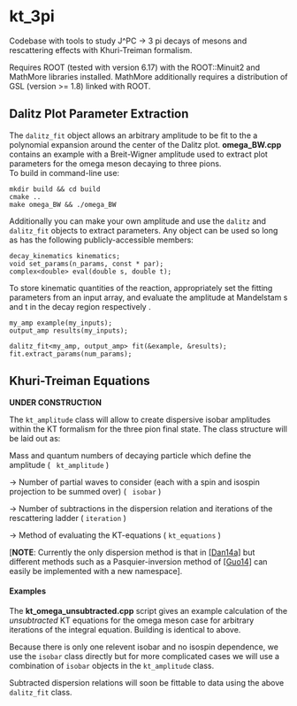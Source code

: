 # kt_3pi
Codebase with tools to study J^PC -> 3 pi decays of mesons and rescattering effects with Khuri-Treiman formalism.

Requires ROOT (tested with version 6.17) with the ROOT::Minuit2 and MathMore libraries installed.
MathMore additionally requires a distribution of GSL (version >= 1.8) linked with ROOT.

## Dalitz Plot Parameter Extraction
The `dalitz_fit` object allows an arbitrary amplitude to be fit to the a polynomial expansion around the center of the Dalitz plot. __omega_BW.cpp__ contains an example with a Breit-Wigner amplitude used to extract plot parameters for the omega meson decaying to three pions.   
To build in command-line use:
```
mkdir build && cd build
cmake ..
make omega_BW && ./omega_BW
```

Additionally you can make your own amplitude and use the `dalitz` and `dalitz_fit` objects to extract parameters. Any object can be used so long as has the following publicly-accessible members:
```
decay_kinematics kinematics;
void set_params(n_params, const * par);
complex<double> eval(double s, double t);
```
To store kinematic quantities of the reaction, appropriately set the fitting parameters from an input array, and evaluate the amplitude at Mandelstam s and t in the decay region  respectively .
```
my_amp example(my_inputs);
output_amp results(my_inputs);

dalitz_fit<my_amp, output_amp> fit(&example, &results);
fit.extract_params(num_params);
```

## Khuri-Treiman Equations
__UNDER CONSTRUCTION__

The ```kt_amplitude``` class will allow to create dispersive isobar amplitudes within the KT formalism for the three pion final state.
The class structure will be laid out as:

Mass and quantum numbers of decaying particle which define the amplitude ( ``` kt_amplitude``` )

 -> Number of partial waves to consider (each with a spin and isospin projection to be summed over) ( ``` isobar``` )

 -> Number of subtractions in the dispersion relation and iterations of the rescattering ladder ( ```iteration``` )

 -> Method of evaluating the KT-equations ( ```kt_equations``` )

 [__NOTE__: Currently the only dispersion method is that in [[Dan14a]](https://arxiv.org/abs/1409.7708) but different methods such as a Pasquier-inversion method of [[Guo14]](https://arxiv.org/abs/1412.3970) can easily be implemented with a new namespace].

 #### Examples
The __kt_omega_unsubtracted.cpp__ script gives an example calculation of the _unsubtracted_ KT equations for the omega meson case for arbitrary iterations of the integral equation. Building is identical to above.

Because there is only one relevent isobar and no isospin dependence, we use the `isobar` class directly but for more complicated cases we will use a combination of `isobar` objects in the `kt_amplitude` class.

Subtracted dispersion relations will soon be fittable to data using the above `dalitz_fit` class.
